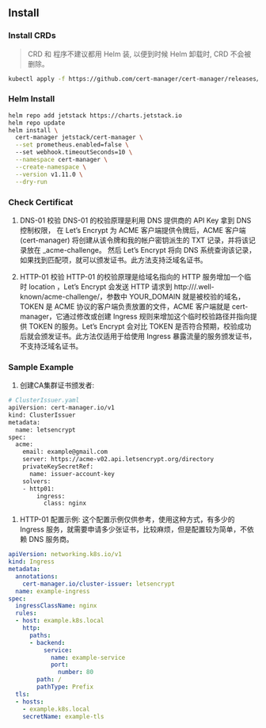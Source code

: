 ## Install

### Install CRDs

> CRD 和 程序不建议都用 Helm 装, 以便到时候 Helm 卸载时, CRD 不会被删除。

```sh
kubectl apply -f https://github.com/cert-manager/cert-manager/releases/download/v1.11.0/cert-manager.yaml
```

### Helm Install

```sh
helm repo add jetstack https://charts.jetstack.io
helm repo update
helm install \
  cert-manager jetstack/cert-manager \
  --set prometheus.enabled=false \ 
  --set webhook.timeoutSeconds=10 \
  --namespace cert-manager \
  --create-namespace \
  --version v1.11.0 \
  --dry-run
```

### Check Certificat

1. DNS-01 校验
DNS-01 的校验原理是利用 DNS 提供商的 API Key 拿到 DNS 控制权限， 在 Let’s Encrypt 为 ACME 客户端提供令牌后，ACME 客户端 (cert-manager) 将创建从该令牌和我的帐户密钥派生的 TXT 记录，并将该记录放在 _acme-challenge。 然后 Let’s Encrypt 将向 DNS 系统查询该记录，如果找到匹配项，就可以颁发证书。此方法支持泛域名证书。

2. HTTP-01 校验
HTTP-01 的校验原理是给域名指向的 HTTP 服务增加一个临时 location ，Let’s Encrypt 会发送 HTTP 请求到 http:///.well-known/acme-challenge/，参数中 YOUR_DOMAIN 就是被校验的域名，TOKEN 是 ACME 协议的客户端负责放置的文件，ACME 客户端就是 cert-manager，它通过修改或创建 Ingress 规则来增加这个临时校验路径并指向提供 TOKEN 的服务。Let’s Encrypt 会对比 TOKEN 是否符合预期，校验成功后就会颁发证书。此方法仅适用于给使用 Ingress 暴露流量的服务颁发证书，不支持泛域名证书。

### Sample Example

1. 创建CA集群证书颁发者:

```sh
# ClusterIssuer.yaml
apiVersion: cert-manager.io/v1
kind: ClusterIssuer
metadata:
  name: letsencrypt
spec:
  acme:
    email: example@gmail.com
    server: https://acme-v02.api.letsencrypt.org/directory
    privateKeySecretRef:
      name: issuer-account-key
    solvers:
    - http01:
        ingress:
          class: nginx
```

1. HTTP-01 配置示例:
这个配置示例仅供参考，使用这种方式，有多少的 Ingress 服务，就需要申请多少张证书，比较麻烦，但是配置较为简单，不依赖 DNS 服务商。

```yaml
apiVersion: networking.k8s.io/v1
kind: Ingress
metadata:
  annotations:
    cert-manager.io/cluster-issuer: letsencrypt
  name: example-ingress
spec:
  ingressClassName: nginx
  rules:
  - host: example.k8s.local
    http:
      paths:
      - backend:
          service:
            name: example-service
            port:
              number: 80
        path: /
        pathType: Prefix
  tls:
  - hosts:
    - example.k8s.local
    secretName: example-tls
```